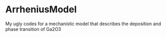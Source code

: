 # ArrheniusModel
My ugly codes for a mechanistic model that describes the deposition and phase transition of Ga2O3
